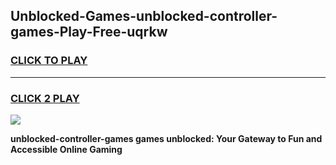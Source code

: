 
## Unblocked-Games-unblocked-controller-games-Play-Free-uqrkw
<h3>
<a href="https://premium76.site?title=unblocked-controller-games&ref=17A">CLICK TO PLAY</a></h3>
<hr>

<h3>
<a href="https://premium76.site?title=unblocked-controller-games&ref=17A">CLICK 2 PLAY</a>
  
</h3>

<a href="https://premium76.site?title=unblocked-controller-games&ref=17A"><img src="https://clearcache.store/games.png"></a>


**unblocked-controller-games games unblocked: Your Gateway to Fun and Accessible Online Gaming**
